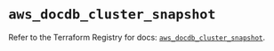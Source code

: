 # `aws_docdb_cluster_snapshot`

Refer to the Terraform Registry for docs: [`aws_docdb_cluster_snapshot`](https://registry.terraform.io/providers/hashicorp/aws/6.10.0/docs/resources/docdb_cluster_snapshot).
